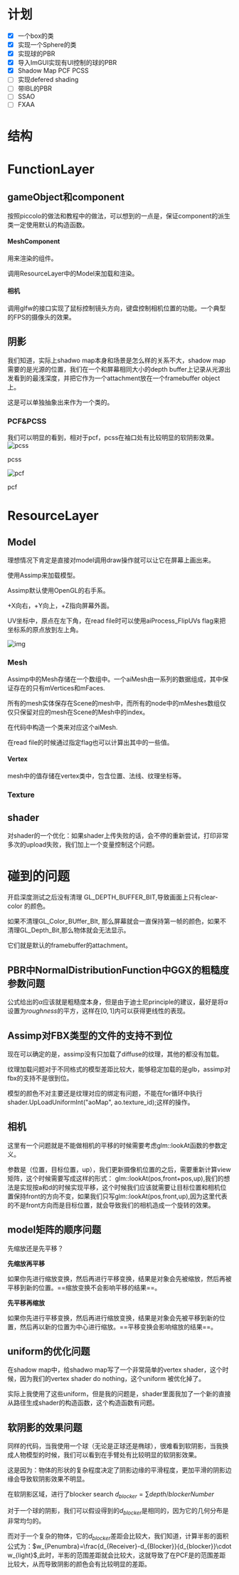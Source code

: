 # 计划

- [x] 一个box的类
- [x] 实现一个Sphere的类 
- [x] 实现球的PBR
- [x] 导入ImGUI实现有UI控制的球的PBR
- [x] Shadow Map PCF PCSS
- [ ] 实现defered shading
- [ ] 带IBL的PBR
- [ ] SSAO
- [ ] FXAA

# 结构



# FunctionLayer

## gameObject和component

按照piccolo的做法和教程中的做法，可以想到的一点是，保证component的派生类一定使用默认的构造函数。

#### MeshComponent

用来渲染的组件。

调用ResourceLayer中的Model来加载和渲染。



#### 相机

调用glfw的接口实现了鼠标控制镜头方向，键盘控制相机位置的功能。一个典型的FPS的摄像头的效果。

## 阴影

我们知道，实际上shadwo map本身和场景是怎么样的关系不大，shadow map需要的是光源的位置，我们在一个和屏幕相同大小的depth buffer上记录从光源出发看到的最浅深度，并把它作为一个attachment放在一个framebuffer object上。

这是可以单独抽象出来作为一个类的。

### PCF&PCSS

我们可以明显的看到，相对于pcf，pcss在袖口处有比较明显的软阴影效果。![pcss](.\engine\Resource\readmeImage\pcss.png)

pcss

![pcf](.\engine\Resource\readmeImage\pcf.png)

pcf




# ResourceLayer

## Model

理想情况下肯定是直接对model调用draw操作就可以让它在屏幕上画出来。

使用Assimp来加载模型。

Assimp默认使用OpenGL的右手系。

+X向右，+Y向上，+Z指向屏幕外面。

UV坐标中，原点在左下角，在read file时可以使用aiProcess_FlipUVs flag来把坐标系的原点放到左上角。

![img](https://learnopengl-cn.github.io/img/03/01/assimp_structure.png)

### Mesh

Assimp中的Mesh存储在一个数组中。一个aiMesh由一系列的数据组成，其中保证存在的只有mVertices和mFaces.

所有的mesh实体保存在Scene的mesh中，而所有的node中的mMeshes数组仅仅只保留对应的mesh在Scene的Mesh中的index。

在代码中构造一个类来对应这个aiMesh.

在read file的时候通过指定flag也可以计算出其中的一些值。

#### Vertex

mesh中的值存储在vertex类中，包含位置、法线、纹理坐标等。

### Texture

## shader

对shader的一个优化：如果shader上传失败的话，会不停的重新尝试，打印非常多次的upload失败，我们加上一个变量控制这个问题。

# 碰到的问题

开启深度测试之后没有清理 GL_DEPTH_BUFFER_BIT,导致画面上只有clear-color 的颜色。

如果不清理GL_Color_BUffer_BIt, 那么屏幕就会一直保持第一帧的颜色，如果不清理GL_Depth_Bit,那么物体就会无法显示。

它们就是默认的framebuffer的attachment。

## PBR中NormalDistributionFunction中GGX的粗糙度参数问题

公式给出的$\alpha$应该就是粗糙度本身，但是由于迪士尼principle的建议，最好是将$\alpha$设置为$roughness$的平方，这样在$[0,1]$内可以获得更线性的表现。

## Assimp对FBX类型的文件的支持不到位

现在可以确定的是，assimp没有只加载了diffuse的纹理，其他的都没有加载。

纹理加载问题对于不同格式的模型差距比较大，能够稳定加载的是glb，assimp对fbx的支持不是很到位。



模型的颜色不对主要还是纹理对应的绑定有问题，不能在for循环中执行shader.UpLoadUniformInt("aoMap", ao.texture_id);这样的操作。

## 相机

这里有一个问题就是不能做相机的平移的时候需要考虑glm::lookAt函数的参数定义。

参数是（位置，目标位置，up），我们更新摄像机位置的之后，需要重新计算view矩阵，这个时候需要写成这样的形式：
glm::lookAt(pos,front+pos,up),我们的想法是实现按a和d的时候实现平移，这个时候我们应该就需要让目标位置和相机位置保持front的方向不变，如果我们只写glm::lookAt(pos,front,up),因为这里代表的不是front方向而是目标位置，就会导致我们的相机造成一个旋转的效果。

## model矩阵的顺序问题

先缩放还是先平移？

**先缩放再平移**

如果你先进行缩放变换，然后再进行平移变换，结果是对象会先被缩放，然后再被平移到新的位置。==缩放变换不会影响平移的结果==。

**先平移再缩放**

如果你先进行平移变换，然后再进行缩放变换，结果是对象会先被平移到新的位置，然后再以新的位置为中心进行缩放。==平移变换会影响缩放的结果==。

## uniform的优化问题

在shadow map中，给shadwo map写了一个非常简单的vertex shader，这个时候，因为我们的vertex shader do nothing，这个uniform 被优化掉了。

实际上我使用了这些uniform，但是我的问题是，shader里面我加了一个新的直接从路径生成shader的构造函数，这个构造函数有问题。

## 软阴影的效果问题

同样的代码，当我使用一个球（无论是正球还是椭球），很难看到软阴影，当我换成人物模型的时候，我们可以看到在手臂处有比较明显的软阴影效果。

这是因为：物体的形状的复杂程度决定了阴影边缘的平滑程度，更加平滑的阴影边缘会导致软阴影效果不明显。

在软阴影区域，进行了blocker search $d_{blocker}=\sum depth/blockerNumber$

对于一个球的阴影，我们可以假设得到的$d_{blocker}$是相同的，因为它的几何分布是非常均匀的。

而对于一个复杂的物体，它的$d_{blocker}$差距会比较大，我们知道，计算半影的面积公式为：$w_{Penumbra}=\frac{d_{Receiver}-d_{Blocker}}{d_{blocker}}\cdot w_{light}$,此时，半影的范围差距就会比较大，这就导致了在PCF是的范围差距比较大，从而导致阴影的颜色会有比较明显的差距。

